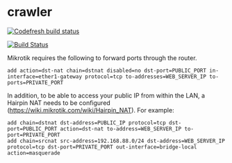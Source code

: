 # crawler

[![Codefresh build status]( https://g.codefresh.io/api/badges/build?repoOwner=alexlokshin&repoName=crawler&branch=master&pipelineName=crawler&accountName=alexlokshin&type=cf-1)]( https://g.codefresh.io/repositories/alexlokshin/crawler/builds?filter=trigger:build;branch:master;service:5a18eeaa24a2970001839643~crawler)

[![Build Status](https://travis-ci.org/alexlokshin/crawler.svg?branch=master)](https://travis-ci.org/alexlokshin/crawler)

Mikrotik requires the following to forward ports through the router.

```
add action=dst-nat chain=dstnat disabled=no dst-port=PUBLIC_PORT in-interface=ether1-gateway protocol=tcp to-addresses=WEB_SERVER_IP to-ports=PRIVATE_PORT
```

In addition, to be able to access your public IP from within the LAN, a Hairpin NAT needs to be configured (https://wiki.mikrotik.com/wiki/Hairpin_NAT). For example:

```
add chain=dstnat dst-address=PUBLIC_IP protocol=tcp dst-port=PUBLIC_PORT action=dst-nat to-address=WEB_SERVER_IP to-port=PRIVATE_PORT
add chain=srcnat src-address=192.168.88.0/24 dst-address=WEB_SERVER_IP protocol=tcp dst-port=PRIVATE_PORT out-interface=bridge-local action=masquerade
```
